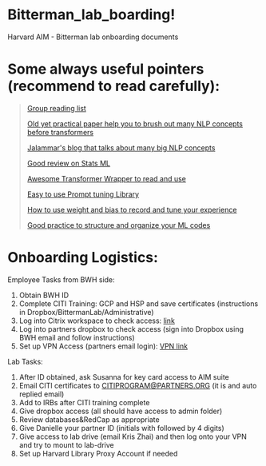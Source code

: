 # Bitterman_lab_boarding!
Harvard AIM - Bitterman lab onboarding documents

# Some always useful pointers (recommend to read carefully):
>[Group reading list](https://github.com/shan23chen/paper-reading)
>
>[Old yet practical paper help you to brush out many NLP concepts before transformers](https://academic.oup.com/jamiaopen/article/2/1/150/5273645#198267995)
>
>[Jalammar's blog that talks about many big NLP concepts](https://jalammar.github.io/)
>
>[Good review on Stats ML](http://www.ai.mit.edu/courses/6.867-f04/exams/final2004sols.pdf)
>
>[Awesome Transformer Wrapper to read and use](https://github.com/Machine-Learning-for-Medical-Language/cnlp_transformers)
>
>[Easy to use Prompt tuning Library](https://github.com/thunlp/OpenPrompt)
>
>[How to use weight and bias to record and tune your experience](https://wandb.ai/amogkam/transformers/reports/Hyperparameter-Optimization-for-Hugging-Face-Transformers--VmlldzoyMTc2ODI)
>
>[Good practice to structure and organize your ML codes](https://github.com/ashleve/lightning-hydra-template)

# Onboarding Logistics:
Employee Tasks from BWH side:
1. Obtain BWH ID
2. Complete CITI Training: GCP and HSP and save certificates (instructions in Dropbox/BittermanLab/Administrative)
3. Log into Citrix workspace to check access: [link](https://workspace.partners.org/Citrix/UniversalWeb/)
4. Log into partners dropbox to check access (sign into Dropbox using BWH 
email and follow instructions)
5. Set up VPN Access (partners email login): [VPN link](https://pulse.massgeneralbrigham.org/resources_training/remote_work_toolkit/vpn)

Lab Tasks:
1. After ID obtained, ask Susanna for key card access to AIM suite
2. Email CITI certificates to CITIPROGRAM@PARTNERS.ORG (it is and auto replied email)
3. Add to IRBs after CITI training complete
4. Give dropbox access (all should have access to admin folder)
5. Review databases&RedCap as appropriate
6. Give Danielle your partner ID (initials with followed by 4 digits)
7. Give access to lab drive (email Kris Zhai) and then log onto your VPN and try to mount to lab-drive
8. Set up Harvard Library Proxy Account if needed
